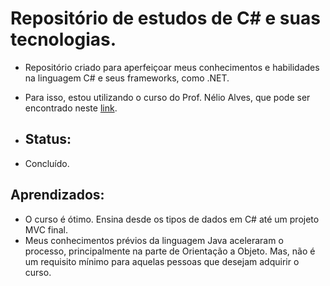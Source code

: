 # Repositório de estudos de C# e suas tecnologias.

* Repositório criado para aperfeiçoar meus conhecimentos e habilidades na linguagem C# e seus frameworks, como .NET.
* Para isso, estou utilizando o curso do Prof. Nélio Alves, que pode ser encontrado neste [link](https://www.udemy.com/course/programacao-orientada-a-objetos-csharp/?couponCode=ST19MT61724).

* ## Status:
* Concluído.

## Aprendizados:
* O curso é ótimo. Ensina desde os tipos de dados em C# até um projeto MVC final.
* Meus conhecimentos prévios da linguagem Java aceleraram o processo, principalmente na parte de Orientação a Objeto. Mas, não é um requisito mínimo para aquelas pessoas que desejam adquirir o curso.
